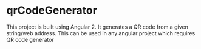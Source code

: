# qrCodeGenerator
This project is built using Angular 2. It generates a QR code from a given string/web address. This can be used in any angular project which requires QR code generator
